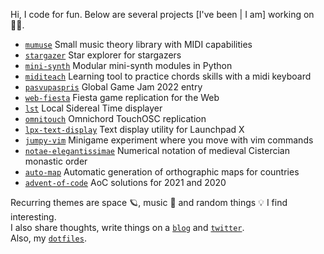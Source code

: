 Hi, I code for fun. Below are several projects [I've been | I am] working on 👨‍💻.  

- [`mumuse`](https://github.com/alelouis/mumuse) Small music theory library with MIDI capabilities
- [`stargazer`](https://github.com/alelouis/stargazer) Star explorer for stargazers
- [`mini-synth`](https://github.com/alelouis/mini-synth) Modular mini-synth modules in Python
- [`miditeach`](https://github.com/alelouis/midiTeach) Learning tool to practice chords skills with a midi keyboard
- [`pasvupaspris`](https://github.com/alelouis/pasvupaspris) Global Game Jam 2022 entry
- [`web-fiesta`](https://github.com/alelouis/web-fiesta) Fiesta game replication for the Web
- [`lst`](https://github.com/alelouis/lst) Local Sidereal Time displayer
- [`omnitouch`](https://github.com/alelouis/omnitouch) Omnichord TouchOSC replication
- [`lpx-text-display`](https://github.com/alelouis/lpx-text-display) Text display utility for Launchpad X 
- [`jumpy-vim`](https://github.com/alelouis/jumpy-vim) Minigame experiment where you move with vim commands
- [`notae-elegantissimae`](https://github.com/alelouis/notae-elegantissimae) Numerical notation of medieval Cistercian monastic order
- [`auto-map`](https://github.com/alelouis/auto-map) Automatic generation of orthographic maps for countries
- [`advent-of-code`](https://github.com/alelouis/advent-of-code) AoC solutions for 2021 and 2020

Recurring themes are space 🪐, music 🎹 and random things 💡 I find interesting.  
I also share thoughts, write things on a [`blog`](https://alelouis.eu/) and [`twitter`](https://twitter.com/_alelouis).  
Also, my [`dotfiles`](https://github.com/alelouis/dotfiles).
